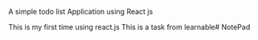 A simple todo list Application using React js

This is my first time using react.js
This is a task from learnable#   N o t e P a d  
 